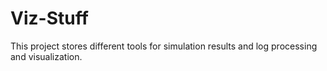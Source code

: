 # Viz-Stuff
This project stores different tools for simulation results and log processing and visualization. 
